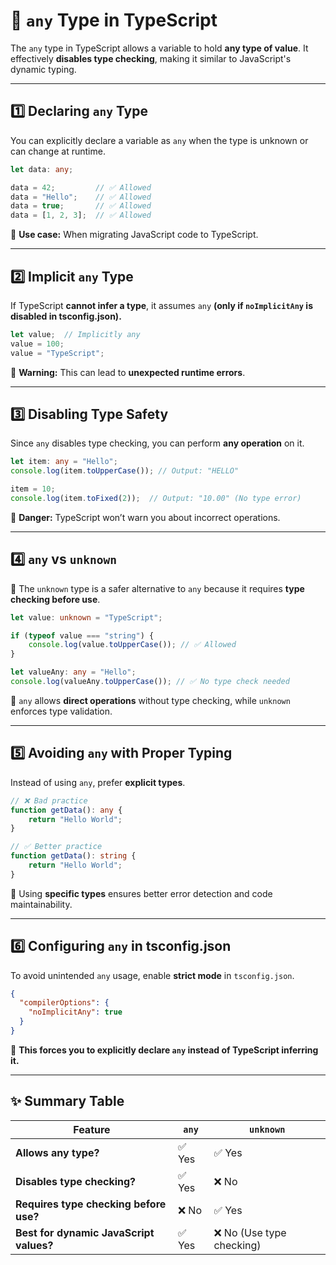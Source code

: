 # **🔹 `any` Type in TypeScript**  

The `any` type in TypeScript allows a variable to hold **any type of value**. It effectively **disables type checking**, making it similar to JavaScript's dynamic typing.  

---

## **1️⃣ Declaring `any` Type**
You can explicitly declare a variable as `any` when the type is unknown or can change at runtime.

```typescript
let data: any;

data = 42;         // ✅ Allowed
data = "Hello";    // ✅ Allowed
data = true;       // ✅ Allowed
data = [1, 2, 3];  // ✅ Allowed
```
🔹 **Use case:** When migrating JavaScript code to TypeScript.

---

## **2️⃣ Implicit `any` Type**  
If TypeScript **cannot infer a type**, it assumes `any` **(only if `noImplicitAny` is disabled in tsconfig.json).**

```typescript
let value;  // Implicitly any
value = 100;
value = "TypeScript";
```

🚨 **Warning:** This can lead to **unexpected runtime errors**.

---

## **3️⃣ Disabling Type Safety**
Since `any` disables type checking, you can perform **any operation** on it.

```typescript
let item: any = "Hello";
console.log(item.toUpperCase()); // Output: "HELLO"

item = 10;
console.log(item.toFixed(2));  // Output: "10.00" (No type error)
```
🚨 **Danger:** TypeScript won’t warn you about incorrect operations.

---

## **4️⃣ `any` vs `unknown`**
🔹 The `unknown` type is a safer alternative to `any` because it requires **type checking before use**.

```typescript
let value: unknown = "TypeScript";

if (typeof value === "string") {
    console.log(value.toUpperCase()); // ✅ Allowed
}

let valueAny: any = "Hello";
console.log(valueAny.toUpperCase()); // ✅ No type check needed
```
🚨 `any` allows **direct operations** without type checking, while `unknown` enforces type validation.

---

## **5️⃣ Avoiding `any` with Proper Typing**
Instead of using `any`, prefer **explicit types**.

```typescript
// ❌ Bad practice
function getData(): any {
    return "Hello World";
}

// ✅ Better practice
function getData(): string {
    return "Hello World";
}
```
🔹 Using **specific types** ensures better error detection and code maintainability.

---

## **6️⃣ Configuring `any` in tsconfig.json**
To avoid unintended `any` usage, enable **strict mode** in `tsconfig.json`.

```json
{
  "compilerOptions": {
    "noImplicitAny": true
  }
}
```
🔹 **This forces you to explicitly declare `any` instead of TypeScript inferring it.**

---

## **✨ Summary Table**
| Feature | `any` | `unknown` |
|---------|------|-----------|
| **Allows any type?** | ✅ Yes | ✅ Yes |
| **Disables type checking?** | ✅ Yes | ❌ No |
| **Requires type checking before use?** | ❌ No | ✅ Yes |
| **Best for dynamic JavaScript values?** | ✅ Yes | ❌ No (Use type checking) |